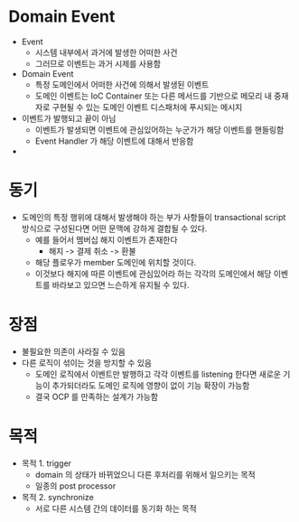 # Domain Event

- Event
  - 시스템 내부에서 과거에 발생한 어떠한 사건
  - 그러므로 이벤트는 과거 시제를 사용함
- Domain Event
  - 특정 도메인에서 어떠한 사건에 의해서 발생된 이벤트
  - 도메인 이벤트는 IoC Container 또는 다른 메서드를 기반으로 메모리 내 중재자로 구현될 수 있는 도메인 이벤트 디스패처에 푸시되는 메시지
- 이벤트가 발행되고 끝이 아님
  - 이벤트가 발생되면 이벤트에 관심있어하는 누군가가 해당 이벤트를 핸들링함
  - Event Handler 가 해당 이벤트에 대해서 반응함
- 
# 동기

- 도메인의 특정 행위에 대해서 발생해야 하는 부가 사항들이 transactional script 방식으로 구성된다면 어떤 문맥에 강하게 결합될 수 있다.
  - 예를 들어서 멤버십 해지 이벤트가 존재한다
    - 해지 -> 결제 취소 -> 환불
  - 해당 플로우가 member 도메인에 위치할 것이다.
  - 이것보다 해지에 따른 이벤트에 관심있어라 하는 각각의 도메인에서 해당 이벤트를 바라보고 있으면 느슨하게 유지될 수 있다.

# 장점

- 불필요한 의존이 사라질 수 있음
- 다른 로직이 섞이는 것을 방지할 수 있음
  - 도메인 로직에서 이벤트만 발행하고 각각 이벤트를 listening 한다면 새로운 기능이 추가되더라도 도메인 로직에 영향이 없이 기능 확장이 가능함
  - 결국 OCP 를 만족하는 설계가 가능함

# 목적

- 목적 1. trigger
  - domain 의 상태가 바뀌었으니 다른 후처리를 위해서 일으키는 목적
  - 일종의 post processor
- 목적 2. synchronize
  - 서로 다른 시스템 간의 데이터를 동기화 하는 목적